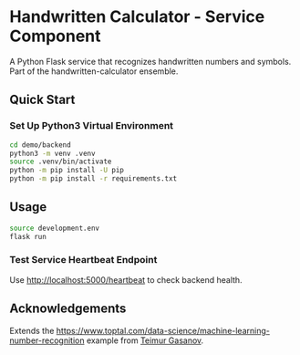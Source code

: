 # Handwritten Calculator - Service Component

A Python Flask service that recognizes handwritten numbers and symbols. Part of the handwritten-calculator ensemble.

## Quick Start

### Set Up Python3 Virtual Environment

```bash
cd demo/backend
python3 -m venv .venv
source .venv/bin/activate
python -m pip install -U pip
python -m pip install -r requirements.txt
```

## Usage

```bash
source development.env
flask run
```

### Test Service Heartbeat Endpoint

Use [http://localhost:5000/heartbeat](http://localhost:5000/heartbeat) to check backend health.

## Acknowledgements

Extends the <https://www.toptal.com/data-science/machine-learning-number-recognition> example from [Teimur Gasanov](https://www.toptal.com/resume/teimur-gasanov).
